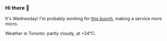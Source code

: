 ### Hi there :wave:

It's Wednesday! I'm probably working for [this bunch](https://github.com/kohofinancial), making a service more micro.

Weather in Toronto: partly cloudy, at +24°C.
